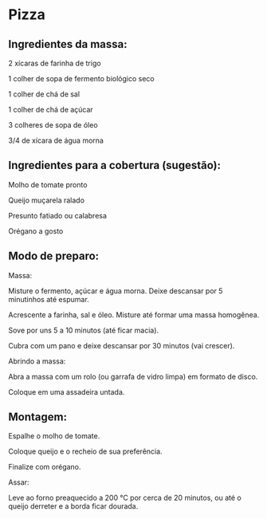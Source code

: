 <h1>Pizza</h1>
<h2>Ingredientes da massa:</h2>

2 xícaras de farinha de trigo

1 colher de sopa de fermento biológico seco

1 colher de chá de sal

1 colher de chá de açúcar

3 colheres de sopa de óleo

3/4 de xícara de água morna

<h2>Ingredientes para a cobertura (sugestão):</h2>

Molho de tomate pronto

Queijo muçarela ralado

Presunto fatiado ou calabresa

Orégano a gosto

<h2>Modo de preparo:</h2>

Massa:

Misture o fermento, açúcar e água morna. Deixe descansar por 5 minutinhos até espumar.

Acrescente a farinha, sal e óleo. Misture até formar uma massa homogênea.

Sove por uns 5 a 10 minutos (até ficar macia).

Cubra com um pano e deixe descansar por 30 minutos (vai crescer).

Abrindo a massa:

Abra a massa com um rolo (ou garrafa de vidro limpa) em formato de disco.

Coloque em uma assadeira untada.

<h2>Montagem:</h2>

Espalhe o molho de tomate.

Coloque queijo e o recheio de sua preferência.

Finalize com orégano.

Assar:

Leve ao forno preaquecido a 200 °C por cerca de 20 minutos, ou até o queijo derreter e a borda ficar dourada.

